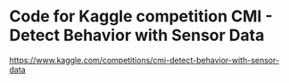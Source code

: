 # Code for Kaggle competition CMI - Detect Behavior with Sensor Data

https://www.kaggle.com/competitions/cmi-detect-behavior-with-sensor-data